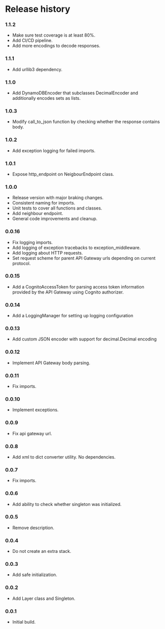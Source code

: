 # Release history

### 1.1.2
* Make sure test coverage is at least 80%.
* Add CI/CD pipeline.
* Add more encodings to decode responses.

### 1.1.1
* Add urllib3 dependency.

### 1.1.0
* Add DynamoDBEncoder that subclasses DecimalEncoder and additionally encodes sets as lists.

### 1.0.3
* Modify call_to_json function by checking whether the response contains body.

### 1.0.2
* Add exception logging for failed imports.

### 1.0.1
* Expose http_endpoint on NeigbourEndpoint class.

### 1.0.0
* Release version with major braking changes.
* Consistent naming for imports.
* Unit tests to cover all functions and classes.
* Add neighbour endpoint.
* General code improvements and cleanup.

### 0.0.16
* Fix logging imports.
* Add logging of exception tracebacks to exception_middleware.
* Add logging about HTTP requests.
* Set request scheme for parent API Gateway urls depending on current protocol.

### 0.0.15
* Add a CognitoAccessToken for parsing access token information provided by the API Gateway using Cognito authorizer.

### 0.0.14
* Add a LoggingManager for setting up logging configuration

### 0.0.13
* Add custom JSON encoder with support for decimal.Decimal encoding

### 0.0.12
* Implement API Gateway body parsing.

### 0.0.11
* Fix imports.

### 0.0.10
* Implement exceptions.

### 0.0.9
* Fix api gateway url.

### 0.0.8
* Add xml to dict converter utility. No dependencies.

### 0.0.7
* Fix imports.

### 0.0.6
* Add ability to check whether singleton was initialized.

### 0.0.5
* Remove description.

### 0.0.4
* Do not create an extra stack.

### 0.0.3
* Add safe initialization.

### 0.0.2
* Add Layer class and Singleton.

### 0.0.1
* Initial build.
